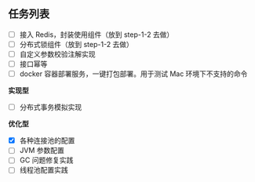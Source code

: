 ## 任务列表

- [ ] 接入 Redis，封装使用组件（放到 step-1-2 去做）
- [ ] 分布式锁组件（放到 step-1-2 去做）
- [ ] 自定义参数校验注解实现
- [ ] 接口幂等
- [ ] docker 容器部署服务，一键打包部署。用于测试 Mac 环境下不支持的命令

**实现型**
- [ ] 分布式事务模拟实现


**优化型**
- [x] 各种连接池的配置
- [ ] JVM 参数配置
- [ ] GC 问题修复实践
- [ ] 线程池配置实践